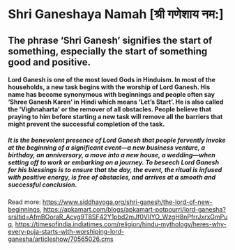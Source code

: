 # Shri Ganeshaya Namah [श्री गणेशाय नम:]

## The phrase ‘Shri Ganesh’ signifies the start of something, especially the start of something good and positive. 
#### Lord Ganesh is one of the most loved Gods in Hinduism. In most of the households, a new task begins with the worship of Lord Ganesh. His name has become synonymous with beginnings and people often say ‘Shree Ganesh Karen’ in Hindi which means ‘Let’s Start’.  He is also called the ‘Vighnaharta’ or the remover of all obstacles. People believe that praying to him before starting a new task will remove all the barriers that might prevent the successful completion of the task.
##### It is the benevolent presence of Lord Ganesh that people fervently invoke at the beginning of a significant event—a new business venture, a birthday, an anniversary, a move into a new house, a wedding—when setting off to work or embarking on a journey. To beseech Lord Ganesh for his blessings is to ensure that the day, the event, the ritual is infused with positive energy, is free of obstacles, and arrives at a smooth and successful conclusion.



Read more: https://www.siddhayoga.org/shri-ganesh/the-lord-of-new-beginnings,
https://apkamart.com/blogs/apkamart-potpourri/lord-ganesha?srsltid=AfmBOoraR_Acvg9T8SF42Y1pbd2mJf0VIIYO_WzgH8nPfrrJxrxGmPuq, 
https://timesofindia.indiatimes.com/religion/hindu-mythology/heres-why-every-puja-starts-with-worshiping-lord-ganesha/articleshow/70565026.cms